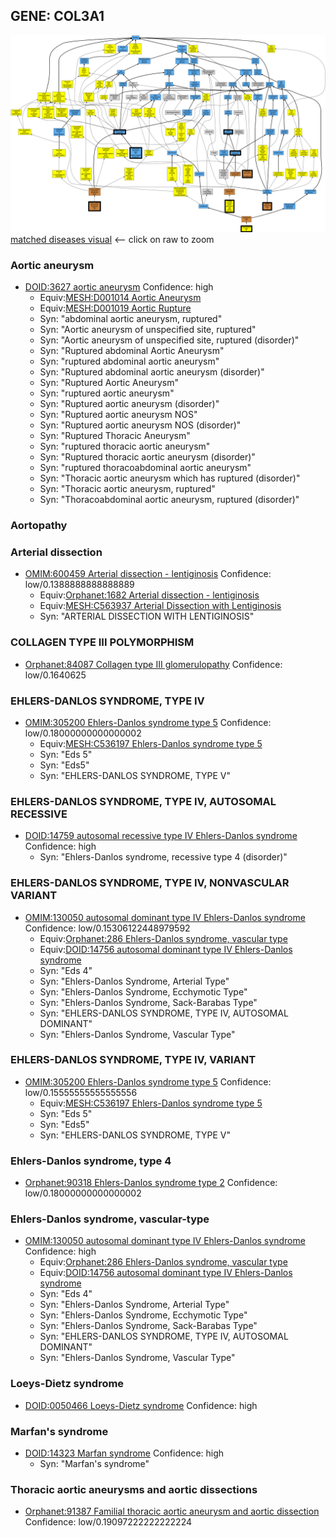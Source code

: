
## GENE: COL3A1

![image](COL3A1.png)
[matched diseases visual](COL3A1.png)  <-- click on raw to zoom


### Aortic aneurysm
 * [DOID:3627 aortic aneurysm](http://beta.monarchinitiative.org/disease/DOID:3627) Confidence: high
    * Equiv:[MESH:D001014 Aortic Aneurysm](http://beta.monarchinitiative.org/disease/MESH:D001014)
    * Equiv:[MESH:D001019 Aortic Rupture](http://beta.monarchinitiative.org/disease/MESH:D001019)
    * Syn: "abdominal aortic aneurysm, ruptured"
    * Syn: "Aortic aneurysm of unspecified site, ruptured"
    * Syn: "Aortic aneurysm of unspecified site, ruptured (disorder)"
    * Syn: "Ruptured abdominal Aortic Aneurysm"
    * Syn: "ruptured abdominal aortic aneurysm"
    * Syn: "Ruptured abdominal aortic aneurysm (disorder)"
    * Syn: "Ruptured Aortic Aneurysm"
    * Syn: "ruptured aortic aneurysm"
    * Syn: "Ruptured aortic aneurysm (disorder)"
    * Syn: "Ruptured aortic aneurysm NOS"
    * Syn: "Ruptured aortic aneurysm NOS (disorder)"
    * Syn: "Ruptured Thoracic Aneurysm"
    * Syn: "ruptured thoracic aortic aneurysm"
    * Syn: "Ruptured thoracic aortic aneurysm (disorder)"
    * Syn: "ruptured thoracoabdominal aortic aneurysm"
    * Syn: "Thoracic aortic aneurysm which has ruptured (disorder)"
    * Syn: "Thoracic aortic aneurysm, ruptured"
    * Syn: "Thoracoabdominal aortic aneurysm, ruptured (disorder)"

### Aortopathy

### Arterial dissection
 * [OMIM:600459 Arterial dissection - lentiginosis](http://beta.monarchinitiative.org/disease/OMIM:600459) Confidence: low/0.1388888888888889
    * Equiv:[Orphanet:1682 Arterial dissection - lentiginosis](http://beta.monarchinitiative.org/disease/Orphanet:1682)
    * Equiv:[MESH:C563937 Arterial Dissection with Lentiginosis](http://beta.monarchinitiative.org/disease/MESH:C563937)
    * Syn: "ARTERIAL DISSECTION WITH LENTIGINOSIS"

### COLLAGEN TYPE III POLYMORPHISM
 * [Orphanet:84087 Collagen type III glomerulopathy](http://beta.monarchinitiative.org/disease/Orphanet:84087) Confidence: low/0.1640625

### EHLERS-DANLOS SYNDROME, TYPE IV
 * [OMIM:305200 Ehlers-Danlos syndrome type 5](http://beta.monarchinitiative.org/disease/OMIM:305200) Confidence: low/0.18000000000000002
    * Equiv:[MESH:C536197 Ehlers-Danlos syndrome type 5](http://beta.monarchinitiative.org/disease/MESH:C536197)
    * Syn: "Eds 5"
    * Syn: "Eds5"
    * Syn: "EHLERS-DANLOS SYNDROME, TYPE V"

### EHLERS-DANLOS SYNDROME, TYPE IV, AUTOSOMAL RECESSIVE
 * [DOID:14759 autosomal recessive type IV Ehlers-Danlos syndrome](http://beta.monarchinitiative.org/disease/DOID:14759) Confidence: high
    * Syn: "Ehlers-Danlos syndrome, recessive type 4 (disorder)"

### EHLERS-DANLOS SYNDROME, TYPE IV, NONVASCULAR VARIANT
 * [OMIM:130050 autosomal dominant type IV Ehlers-Danlos syndrome](http://beta.monarchinitiative.org/disease/OMIM:130050) Confidence: low/0.15306122448979592
    * Equiv:[Orphanet:286 Ehlers-Danlos syndrome, vascular type](http://beta.monarchinitiative.org/disease/Orphanet:286)
    * Equiv:[DOID:14756 autosomal dominant type IV Ehlers-Danlos syndrome](http://beta.monarchinitiative.org/disease/DOID:14756)
    * Syn: "Eds 4"
    * Syn: "Ehlers-Danlos Syndrome, Arterial Type"
    * Syn: "Ehlers-Danlos Syndrome, Ecchymotic Type"
    * Syn: "Ehlers-Danlos Syndrome, Sack-Barabas Type"
    * Syn: "EHLERS-DANLOS SYNDROME, TYPE IV, AUTOSOMAL DOMINANT"
    * Syn: "Ehlers-Danlos Syndrome, Vascular Type"

### EHLERS-DANLOS SYNDROME, TYPE IV, VARIANT
 * [OMIM:305200 Ehlers-Danlos syndrome type 5](http://beta.monarchinitiative.org/disease/OMIM:305200) Confidence: low/0.15555555555555556
    * Equiv:[MESH:C536197 Ehlers-Danlos syndrome type 5](http://beta.monarchinitiative.org/disease/MESH:C536197)
    * Syn: "Eds 5"
    * Syn: "Eds5"
    * Syn: "EHLERS-DANLOS SYNDROME, TYPE V"

### Ehlers-Danlos syndrome, type 4
 * [Orphanet:90318 Ehlers-Danlos syndrome type 2](http://beta.monarchinitiative.org/disease/Orphanet:90318) Confidence: low/0.18000000000000002

### Ehlers-Danlos syndrome, vascular-type
 * [OMIM:130050 autosomal dominant type IV Ehlers-Danlos syndrome](http://beta.monarchinitiative.org/disease/OMIM:130050) Confidence: high
    * Equiv:[Orphanet:286 Ehlers-Danlos syndrome, vascular type](http://beta.monarchinitiative.org/disease/Orphanet:286)
    * Equiv:[DOID:14756 autosomal dominant type IV Ehlers-Danlos syndrome](http://beta.monarchinitiative.org/disease/DOID:14756)
    * Syn: "Eds 4"
    * Syn: "Ehlers-Danlos Syndrome, Arterial Type"
    * Syn: "Ehlers-Danlos Syndrome, Ecchymotic Type"
    * Syn: "Ehlers-Danlos Syndrome, Sack-Barabas Type"
    * Syn: "EHLERS-DANLOS SYNDROME, TYPE IV, AUTOSOMAL DOMINANT"
    * Syn: "Ehlers-Danlos Syndrome, Vascular Type"

### Loeys-Dietz syndrome
 * [DOID:0050466 Loeys-Dietz syndrome](http://beta.monarchinitiative.org/disease/DOID:0050466) Confidence: high

### Marfan's syndrome
 * [DOID:14323 Marfan syndrome](http://beta.monarchinitiative.org/disease/DOID:14323) Confidence: high
    * Syn: "Marfan's syndrome"

### Thoracic aortic aneurysms and aortic dissections
 * [Orphanet:91387 Familial thoracic aortic aneurysm and aortic dissection](http://beta.monarchinitiative.org/disease/Orphanet:91387) Confidence: low/0.19097222222222224
